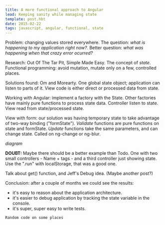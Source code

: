 ```yaml
---
title: A more functional approach to Angular
lead: Keeping sanity while managing state
template: post.hbt
date: 2015-02-22
tags: javascript, angular, functional, state
---
```


Problem: changing values stored everywhere. The question: *what is happening to my application right now?*. Better question: *what was happening when that crazy error ocurred?*

Research: Out Of The Tar Pit, Simple Made Easy. The concept of *state*. Functional programming: avoid mutation, mutate only on a few, controlled places.

Solutions found: Om and Morearty. One global state object; application can listen to parts of it. View code is either direct or processed data from state. 

Working with Angular: implement a factory with the State. Other factories have mainly pure functions to process state data. Controller listen to state. View read from state/processed state. 

View with form: our solution was having temporary state to take advantage of two-way binding ("formState"). *Validate* functions are pure functions on state and formState. *Update* functions take the same parameters, and can change state. Called on ng-change or ng-blur.

*diagram*

**DOUBT:** Maybe there should be a better example than Todo. One with two small controllers - Name + tags - and a third controller just showing state. Use the ".run" with localStorage, that was a good one.

Talk about get() function, and Jeff's Debug idea. (Maybe another post?)

Conclusion: after a couple of months we could see the results:
* it's easy to reason about the application architecture.
* it's easier to debug application by tracking the state variable in the console.
* it's super, super easy to write tests.

```javascript
Random code on some places
```